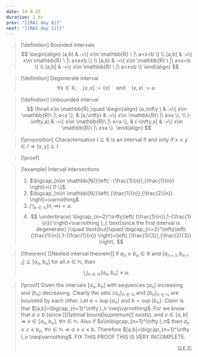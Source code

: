 ```yaml
---
date: 14-8-25
duration: 1 hr
prev: "[[RA1 day 9]]"
next: "[[RA1 day 11]]"
---
```

>[!definition] Bounded intervals
> $$  \begin{align}
(a,b) & :=\{ x\in \mathbb{R} \ |\ a<x<b \} \\
[a,b] & :=\{ x\in \mathbb{R} \ |\ a≤x≤b \} \\
[a,b) & :=\{ x\in \mathbb{R} \ |\ a≤x<b \} \\
(a,b] & :=\{ x\in \mathbb{R} \ |\ a<x≤b \} 
\end{align}  $$

>[!definition] Degenerate interval
> $$  \forall x\in \mathbb{R},\quad [x,x]:=\{ x \}\quad\text{and}\quad (x,x):=\varnothing.  $$

>[!definition] Unbounded interval
> $$  \forall x\in \mathbb{R},\quad \begin{align}
(a,\infty ) & :=\{ x\in \mathbb{R}\ |\ a<x \}, & [a,\infty) & :=\{ x\in \mathbb{R}\ |\ a≤x \},  \\
(-\infty,a) & :=\{ x\in \mathbb{R}\ |\ x<a \}, & (-\infty,x] & :=\{ x\in \mathbb{R}\ |\ x≤a \}.
\end{align}  $$

>[!proposition] Characterisation
> $I\subseteq \mathbb{R}$ is an interval if and only if $x≤y\in I\Longrightarrow[x,y]\subseteq I$. 

>[!proof]


>[!example] Interval intersections
> 1. $\bigcap_{n\in \mathbb{N}}\left( -{\frac{1}{n}},{\frac{1}{n}} \right)=\{ 0 \}$.
> 2. $\bigcap_{n\in \mathbb{N}}\left( {\frac{1}{n}},{\frac{2}{n}} \right)=\varnothing$.
> 3. $\bigcap_{n\in\mathbb{N}}(n,\infty)=\varnothing$.
> 4. $$  \underbrace{ \bigcap_{n=2}^\infty\left( {\frac{1}{n}},1-{\frac{1}{n}} \right)=\varnothing }_{ \text{since the first interval is degenerate} }\quad \text{but}\quad \bigcap_{n=2}^\infty\left( {\frac{1}{n}},1-{\frac{1}{n}} \right)=\left( {\frac{1}{3}},{\frac{2}{3}} \right).  $$

>[!theorem] [[Nested interval theorem]]
> If $a_{n}≤b_{n}\in \mathbb{R}$ and $[a_{n+1},b_{n+1}]\subseteq[a_{n},b_{n}]$ for all $n\in \mathbb{N}$, then $$  \bigcup_{n\in \mathbb{N}}[a_{n},b_{n}]\ne \varnothing.  $$ 

>[!proof]
> Given the intervals $[a_n,b_n]$ with sequences $(a_n)$ increasing and $(b_n)$ decreasing. Clearly the sets $\{a_n\}_{n\in\mathbb{N}}$ and $\{b_n\}_{n\in\mathbb{N}}$ are bounded by each other. Let $a=\sup\{a_n\}$ and $b=\sup\{b_n\}$. Claim is that $[a,b]=\bigcap_{n=1}^\infty I_n \neq\varnothing$.
>For we know that $a\leq b$ (since [[Optimal bound|supremum]] exists), and $x\in[a,b]\Rightarrow x\in[a_n,b_n],\ \forall n\in\mathbb{N}$. Also if $x\in\bigcap_{n=1}^\infty I_n$ then $a_n\leq x\leq b_n,\ \forall n\in\mathbb{N}\Rightarrow a\leq x\leq b$. Therefore $[a,b]=\bigcap_{n=1}^\infty I_n \neq\varnothing$. 
> FIX THIS PROOF THIS IS VERY INCOMPLETE. <div style="text-align: right;"> Q.E.D.  </div>